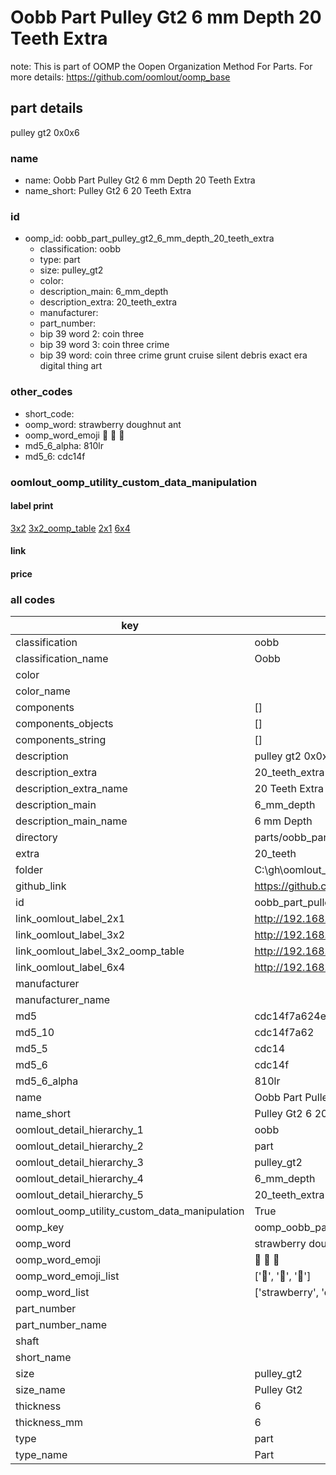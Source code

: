# Oobb Part Pulley Gt2 6 mm Depth 20 Teeth Extra  

note: This is part of OOMP the Oopen Organization Method For Parts. For more details: https://github.com/oomlout/oomp_base

##  part details
  



pulley gt2 0x0x6



### name
* name: Oobb Part Pulley Gt2 6 mm Depth 20 Teeth Extra
* name_short: Pulley Gt2 6 20 Teeth Extra
### id
* oomp_id: oobb_part_pulley_gt2_6_mm_depth_20_teeth_extra
  * classification: oobb
  * type: part
  * size: pulley_gt2
  * color: 
  * description_main: 6_mm_depth
  * description_extra: 20_teeth_extra
  * manufacturer: 
  * part_number: 
  * bip 39 word 2: coin three
  * bip 39 word 3: coin three crime
  * bip 39 word: coin three crime grunt cruise silent debris exact era digital thing art

### other_codes
* short_code: 
* oomp_word: strawberry doughnut ant
* oomp_word_emoji :strawberry: :doughnut: :ant:
* md5_6_alpha: 810lr
* md5_6: cdc14f






### oomlout_oomp_utility_custom_data_manipulation
#### label print
[3x2](http://192.168.1.245:1112/?label=oomp%20810lr)
[3x2_oomp_table](http://192.168.1.108:1112/?label=oomp%20810lr)
[2x1](http://192.168.1.242:1112/?label=oomp%20810lr)
[6x4](http://192.168.1.55:1112/?label=oomp%20810lr)    

#### link

                              

#### price







### all codes 
| key | value |  
| --- | --- |  
| classification | oobb |  
| classification_name | Oobb |  
| color |  |  
| color_name |  |  
| components | [] |  
| components_objects | [] |  
| components_string | [] |  
| description | pulley gt2 0x0x6 |  
| description_extra | 20_teeth_extra |  
| description_extra_name | 20 Teeth Extra |  
| description_main | 6_mm_depth |  
| description_main_name | 6 mm Depth |  
| directory | parts/oobb_part_pulley_gt2_6_mm_depth_20_teeth_extra |  
| extra | 20_teeth |  
| folder | C:\gh\oomlout_oobb_version_4_generated_parts\things\oobb_part_pulley_gt2_6_mm_depth_20_teeth_extra |  
| github_link | https://github.com/oomlout/oomlout_oomp_part_src/tree/main/parts/oobb_part_pulley_gt2_6_mm_depth_20_teeth_extra |  
| id | oobb_part_pulley_gt2_6_mm_depth_20_teeth_extra |  
| link_oomlout_label_2x1 | http://192.168.1.242:1112/?label=oomp%20810lr |  
| link_oomlout_label_3x2 | http://192.168.1.245:1112/?label=oomp%20810lr |  
| link_oomlout_label_3x2_oomp_table | http://192.168.1.108:1112/?label=oomp%20810lr |  
| link_oomlout_label_6x4 | http://192.168.1.55:1112/?label=oomp%20810lr |  
| manufacturer |  |  
| manufacturer_name |  |  
| md5 | cdc14f7a624e470f219a56726738416b |  
| md5_10 | cdc14f7a62 |  
| md5_5 | cdc14 |  
| md5_6 | cdc14f |  
| md5_6_alpha | 810lr |  
| name | Oobb Part Pulley Gt2 6 mm Depth 20 Teeth Extra |  
| name_short | Pulley Gt2 6 20 Teeth Extra |  
| oomlout_detail_hierarchy_1 | oobb |  
| oomlout_detail_hierarchy_2 | part |  
| oomlout_detail_hierarchy_3 | pulley_gt2 |  
| oomlout_detail_hierarchy_4 | 6_mm_depth |  
| oomlout_detail_hierarchy_5 | 20_teeth_extra |  
| oomlout_oomp_utility_custom_data_manipulation | True |  
| oomp_key | oomp_oobb_part_pulley_gt2_6_mm_depth_20_teeth_extra |  
| oomp_word | strawberry doughnut ant |  
| oomp_word_emoji | :strawberry: :doughnut: :ant: |  
| oomp_word_emoji_list | [':strawberry:', ':doughnut:', ':ant:'] |  
| oomp_word_list | ['strawberry', 'doughnut', 'ant'] |  
| part_number |  |  
| part_number_name |  |  
| shaft |  |  
| short_name |  |  
| size | pulley_gt2 |  
| size_name | Pulley Gt2 |  
| thickness | 6 |  
| thickness_mm | 6 |  
| type | part |  
| type_name | Part |  
